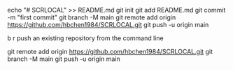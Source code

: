 echo "# SCRLOCAL" >> README.md
git init
git add README.md
git commit -m "first commit"
git branch -M main
git remote add origin https://github.com/hbchen1984/SCRLOCAL.git
git push -u origin main

b
r push an existing repository from the command line

git remote add origin https://github.com/hbchen1984/SCRLOCAL.git
git branch -M main
git push -u origin main
